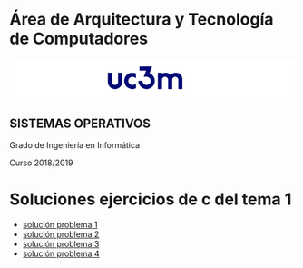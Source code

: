 
# Área de Arquitectura y Tecnología de Computadores

![](images/uc3m.png)

## SISTEMAS OPERATIVOS

Grado de Ingeniería en Informática

Curso 2018/2019

<!-- MarkdownTOC  depth=4 -->


# Soluciones ejercicios de c del tema 1 

* [solución problema 1](soluciones/solucion1.md)
* [solución problema 2](soluciones/solucion2.md)
* [solución problema 3](soluciones/solucion3.md)
* [solución problema 4](soluciones/solucion4.md)






